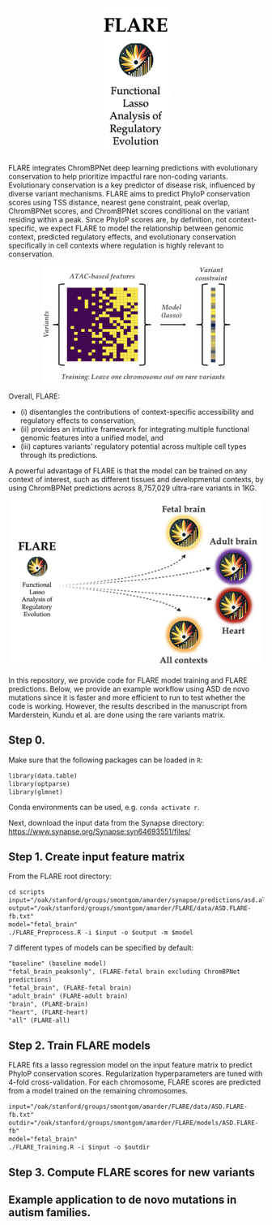 <div align="center">
<img src="img/FLARE_logo_text.png" alt="FLARE_logo_text" width="150">
</div>

FLARE integrates ChromBPNet deep learning predictions with evolutionary conservation to help prioritize impactful rare non-coding variants. Evolutionary conservation is a key predictor of disease risk, influenced by diverse variant mechanisms. FLARE aims to predict PhyloP conservation scores using TSS distance, nearest gene constraint, peak overlap, ChromBPNet scores, and ChromBPNet scores conditional on the variant residing within a peak. Since PhyloP scores are, by definition, not context-specific, we expect FLARE to model the relationship between genomic context, predicted regulatory effects, and evolutionary conservation specifically in cell contexts where regulation is highly relevant to conservation. 

<div align="center">
<img src="img/FLARE_schematic_2.png" alt="FLARE Schematic2" width="375">
</div>

Overall, FLARE:

- (i) disentangles the contributions of context-specific accessibility and regulatory effects to conservation, 
- (ii) provides an intuitive framework for integrating multiple functional genomic features into a unified model, and 
- (iii) captures variants’ regulatory potential across multiple cell types through its predictions. 

A powerful advantage of FLARE is that the model can be trained on any context of interest, such as  different tissues and developmental contexts, by using ChromBPNet predictions across 8,757,029 ultra-rare variants in 1KG.

<div align="center">
<img src="img/FLARE_schematic_1.png" alt="FLARE Schematic1" width="500">
</div>

In this repository, we provide code for FLARE model training and FLARE predictions. Below, we provide an example workflow using ASD de novo mutations since it is faster and more efficient to run to test whether the code is working. However, the results described in the manuscript from Marderstein, Kundu et al. are done using the rare variants matrix.

## Step 0.

Make sure that the following packages can be loaded in `R`:

```
library(data.table)
library(optparse)
library(glmnet)
```

Conda environments can be used, e.g. `conda activate r`.

Next, download the input data from the Synapse directory: https://www.synapse.org/Synapse:syn64693551/files/ 


## Step 1. Create input feature matrix

From the FLARE root directory:

```
cd scripts
input="/oak/stanford/groups/smontgom/amarder/synapse/predictions/asd.all_dataset.K562_bias.annot2.txt.gz"
output="/oak/stanford/groups/smontgom/amarder/FLARE/data/ASD.FLARE-fb.txt"
model="fetal_brain"
./FLARE_Preprocess.R -i $input -o $output -m $model
```

7 different types of models can be specified by default:

```
"baseline" (baseline model)
"fetal_brain_peaksonly", (FLARE-fetal brain excluding ChromBPNet predictions)
"fetal_brain", (FLARE-fetal brain)
"adult_brain" (FLARE-adult brain)
"brain", (FLARE-brain)
"heart", (FLARE-heart)
"all" (FLARE-all)
```

## Step 2. Train FLARE models

FLARE fits a lasso regression model on the input feature matrix to predict PhyloP conservation scores. Regularization hyperparameters are tuned with 4-fold cross-validation. For each chromosome, FLARE scores are predicted from a model trained on the remaining chromosomes.

```
input="/oak/stanford/groups/smontgom/amarder/FLARE/data/ASD.FLARE-fb.txt"
outdir="/oak/stanford/groups/smontgom/amarder/FLARE/models/ASD.FLARE-fb"
model="fetal_brain"
./FLARE_Training.R -i $input -o $outdir
```


## Step 3. Compute FLARE scores for new variants

## Example application to de novo mutations in autism families.

